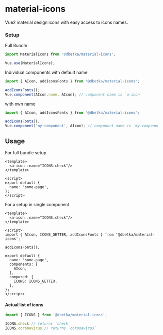 # material-icons
Vue2 material design icons with easy access to icons names.

### Setup

Full Bundle
```js
import MaterialIcons from '@dbetka/material-icons';

Vue.use(MaterialIcons);
```

Individual components with default name
```js
import { AIcon, addIconsFonts } from '@dbetka/material-icons';

addIconsFonts();
Vue.component(AIcon.name, AIcon); // component name is `a-icon`
```

with own name
```js
import { AIcon, addIconsFonts } from '@dbetka/material-icons';

addIconsFonts();
Vue.component('my-component', AIcon); // component name is `my-component`
```

## Usage
For full bundle setup
```vue
<template>
  <a-icon :name="ICONS.check"/>
</template>

<script>
export default {
  name: 'some-page',
};
</script>
```
For a setup in single component
```vue
<template>
  <a-icon :name="ICONS.check"/>
</template>

<script>
import { AIcon, ICONS_GETTER, addIconsFonts } from '@dbetka/material-icons';

addIconsFonts();

export default {
  name: 'some-page',
  components: {
    AIcon,
  },
  computed: {
    ICONS: ICONS_GETTER,
  },
};
</script>
```

#### Actual list of icons
```js
import { ICONS } from '@dbetka/material-icons';

ICONS.check // returns `check`
ICONS.coronavirus // returns `coronavirus`
```
